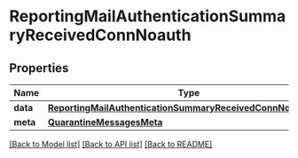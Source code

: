 # ReportingMailAuthenticationSummaryReceivedConnNoauth

## Properties
Name | Type | Description | Notes
------------ | ------------- | ------------- | -------------
**data** | [**ReportingMailAuthenticationSummaryReceivedConnNoauthData**](ReportingMailAuthenticationSummaryReceivedConnNoauthData.md) |  | [optional] 
**meta** | [**QuarantineMessagesMeta**](QuarantineMessagesMeta.md) |  | [optional] 

[[Back to Model list]](../README.md#documentation-for-models) [[Back to API list]](../README.md#documentation-for-api-endpoints) [[Back to README]](../README.md)

